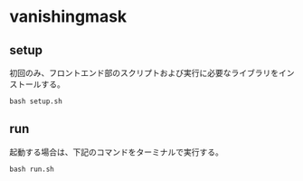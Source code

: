 # vanishingmask

## setup
初回のみ、フロントエンド部のスクリプトおよび実行に必要なライブラリをインストールする。
```
bash setup.sh
```

## run
起動する場合は、下記のコマンドをターミナルで実行する。
```
bash run.sh
```